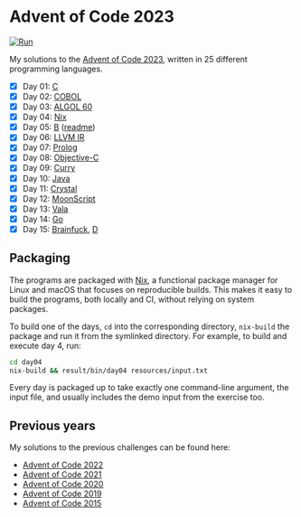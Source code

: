 <!-- Automatically generated from README.md.gyb, do not edit directly! -->

# Advent of Code 2023

[![Run](https://github.com/fwcd/advent-of-code-2023/actions/workflows/run.yml/badge.svg)](https://github.com/fwcd/advent-of-code-2023/actions/workflows/run.yml)

My solutions to the [Advent of Code 2023](https://adventofcode.com/2023), written in 25 different programming languages.

- [x] Day 01: [C](day01/src/day01.c)
- [x] Day 02: [COBOL](day02/src/day02.cob)
- [x] Day 03: [ALGOL 60](day03/src/day03.alg)
- [x] Day 04: [Nix](day04/src/day04.nix)
- [x] Day 05: [B](day05/src/day05.b) ([readme](day05/README.md))
- [x] Day 06: [LLVM IR](day06/src/day06.ll)
- [x] Day 07: [Prolog](day07/src/day07.pl)
- [x] Day 08: [Objective-C](day08/src/day08.m)
- [x] Day 09: [Curry](day09/src/Day09.curry)
- [x] Day 10: [Java](day10/src/Day10.java)
- [x] Day 11: [Crystal](day11/src/day11.cr)
- [x] Day 12: [MoonScript](day12/src/day12.moon)
- [x] Day 13: [Vala](day13/src/day13.vala)
- [x] Day 14: [Go](day14/src/day14.go)
- [x] Day 15: [Brainfuck](day15/src/part1.bf), [D](day15/src/part2.d)

## Packaging

The programs are packaged with [Nix](https://nixos.org/), a functional package manager for Linux and macOS that focuses on reproducible builds. This makes it easy to build the programs, both locally and CI, without relying on system packages.

To build one of the days, `cd` into the corresponding directory, `nix-build` the package and run it from the symlinked directory. For example, to build and execute day 4, run:

```sh
cd day04
nix-build && result/bin/day04 resources/input.txt
```

Every day is packaged up to take exactly one command-line argument, the input file, and usually includes the demo input from the exercise too.

## Previous years

My solutions to the previous challenges can be found here:

- [Advent of Code 2022](https://github.com/fwcd/advent-of-code-2022)
- [Advent of Code 2021](https://github.com/fwcd/advent-of-code-2021)
- [Advent of Code 2020](https://github.com/fwcd/advent-of-code-2020)
- [Advent of Code 2019](https://github.com/fwcd/advent-of-code-2019)
- [Advent of Code 2015](https://github.com/fwcd/advent-of-code-2015)
